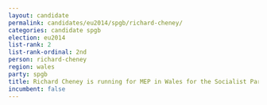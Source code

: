```yaml
---
layout: candidate
permalink: candidates/eu2014/spgb/richard-cheney/
categories: candidate spgb
election: eu2014
list-rank: 2
list-rank-ordinal: 2nd
person: richard-cheney
region: wales
party: spgb
title: Richard Cheney is running for MEP in Wales for the Socialist Party of Great Britain
incumbent: false
---
```

